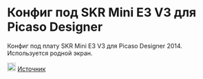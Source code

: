 # Конфиг под SKR Mini E3 V3 для Picaso Designer

Конфиг под плату SKR Mini E3 V3 для Picaso Designer 2014. Используется родной экран.

<picture><source media="(prefers-color-scheme: dark)" srcset="https://cdn.simpleicons.org/telegram/white"> <source media="(prefers-color-scheme: light)" srcset="https://cdn.simpleicons.org/telegram/black"> <img src="https://cdn.simpleicons.org/telegram/.svg" alt="Telegram" alight=left height="20" width="20"></picture> [Источник](https://t.me/Picaso3dUnofficial/265958)
